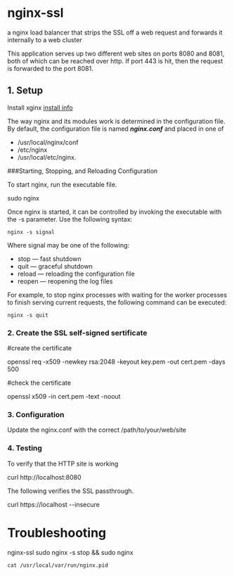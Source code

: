 nginx-ssl
=========

a nginx load balancer that strips the SSL off a web request and forwards it internally to a web cluster

This application serves up two different web sites on ports 8080 and 8081, both of which can be reached over http. If port 443 is hit, then the request is forwarded to the port 8081. 

## 1. Setup

Install xginx [install info](http://nginx.org/en/docs/install.html)

The way nginx and its modules work is determined in the configuration file. By default, the configuration file is named ***nginx.conf*** and placed in one of 
- /usr/local/nginx/conf
- /etc/nginx
- /usr/local/etc/nginx.

###Starting, Stopping, and Reloading Configuration

To start nginx, run the executable file. 

  sudo nginx

Once nginx is started, it can be controlled by invoking the executable with the -s parameter. Use the following syntax:

	nginx -s signal

Where signal may be one of the following:

- stop — fast shutdown
- quit — graceful shutdown
- reload — reloading the configuration file
- reopen — reopening the log files

For example, to stop nginx processes with waiting for the worker processes to finish serving current requests, the following command can be executed:

	nginx -s quit

### 2. Create the SSL self-signed sertificate

#create the certificate

  openssl req -x509 -newkey rsa:2048 -keyout key.pem -out cert.pem -days 500

#check the certificate

  openssl x509 -in cert.pem -text -noout


### 3. Configuration

 Update the nginx.conf with the correct /path/to/your/web/site

### 4. Testing

To verify that the HTTP site is working

  curl http://localhost:8080

The following verifies the SSL passthrough.

  curl https://localhost --insecure

# Troubleshooting

nginx-ssl
	sudo nginx -s stop && sudo nginx
	
	cat /usr/local/var/run/nginx.pid

